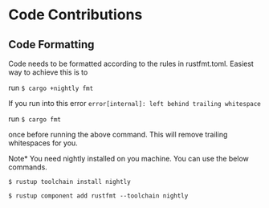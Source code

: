 # Code Contributions
## Code Formatting
Code needs to be formatted according to the rules in rustfmt.toml. Easiest way to achieve this is to 

run ```$ cargo +nightly fmt```

If you run into this error ```error[internal]: left behind trailing whitespace ``` 

run ```$ cargo fmt``` 

once before running the above command. This will remove trailing whitespaces
for you.

Note* You need nightly installed on you machine. 
You can use the below commands.

```$ rustup toolchain install nightly```

```$ rustup component add rustfmt --toolchain nightly ```
